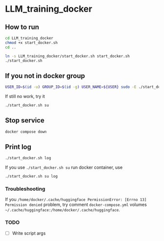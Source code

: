 # LLM_training_docker

## How to run
```bash
cd LLM_training_docker
chmod +x start_docker.sh
cd ..
```

```bash
ln -s LLM_training_docker/start_docker.sh start_docker.sh
./start_docker.sh
```

## If you not in docker group
```bash
USER_ID=$(id -u) GROUP_ID=$(id -g) USER_NAME=${USER} sudo -E ./start_docker.sh
```
If still no work, try it
```bash
./start_docker.sh su
```

## Stop service

```bash
docker compose down
```

## Print log
```bash
./start_docker.sh log
```
If you use `./start_docker.sh su` run docker container, use 
```bash
./start_docker.sh su log
```


### Troubleshooting

If you `/home/docker/.cache/huggingface PermissionError: [Errno 13] Permission denied` problem, try comment `docker-compose.yml` volumes `~/.cache/huggingface:/home/docker/.cache/huggingface`.

### TODO
- [ ] Write script args